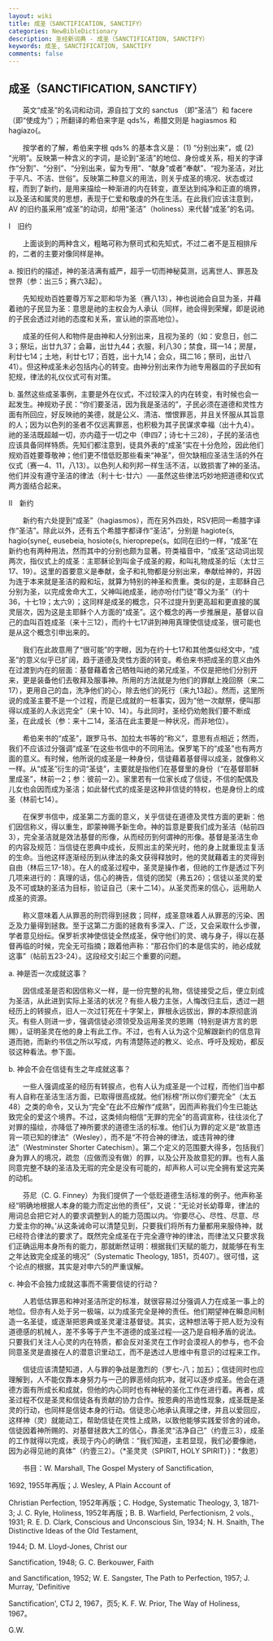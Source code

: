 ```yaml
---
layout: wiki
title: 成圣（SANCTIFICATION, SANCTIFY）
categories: NewBibleDictionary
description: 圣经新词典 - 成圣（SANCTIFICATION, SANCTIFY）
keywords: 成圣, SANCTIFICATION, SANCTIFY
comments: false
---
```


## 成圣（SANCTIFICATION, SANCTIFY）

　　英文“成圣”的名词和动词，源自拉丁文的 sanctus （即“圣洁”）和 facere（即“使成为”）；所翻译的希伯来字是 qds%，希腊文则是 hagiasmos 和 hagiazo{。

　　按学者的了解，希伯来字根 qds% 的基本含义是： (1) “分别出来”，或 (2) “光明”。反映第一种含义的字词，是论到“圣洁”的地位、身份或关系，相关的字译作“分割”、“分别”、“分别出来，留为专用”、“献身”或者“奉献”、“视为圣洁，对比于平凡、不洁、世俗”。反映第二种意义的用法，则关乎成圣的境况、状态或过程，而到了新约，是用来描绘一种渐进的内在转变，直至达到纯净和正直的境界，以及圣洁和属灵的思想，表现于仁爱和敬虔的外在生活。在此我们应该注意到，AV 的旧约虽采用“成圣”的动词，却用“圣洁”（holiness）来代替“成圣”的名词。

Ⅰ　旧约

　　上面谈到的两种含义，粗略可称为祭司式和先知式，不过二者不是互相排斥的，二者的主要对像同样是神。

a. 按旧约的描述，神的圣洁满有威严，超乎一切而神秘莫测，远离世人、罪恶及世界（参：出三5；赛六3起）。

　　先知规劝百姓要尊万军之耶和华为圣（赛八13），神也说祂会自显为圣，并藉着祂的子民显为圣：意思是祂的主权会为人承认（同样，祂会得到荣耀，即是说祂的子民会透过对祂的态度和关系，宣认祂的崇高地位）。

　　成圣的任何人和物件是由神和人分别出来，且视为圣的（如：安息日，创二3；祭坛，出廿九37；会幕，出廿九44；衣服，利八30；禁食，珥一14；房屋，利廿七14；土地，利廿七17；百姓，出十九14；会众，珥二16；祭司，出廿八41）。但这种成圣未必包括内心的转变。由神分别出来作为祂专用器皿的子民如有犯规，律法的礼仪仪式可有对策。

b. 虽然这些成圣事例，主要是外在仪式，不过较深入的内在转变，有时候也会一起发生。神规劝子民：“你们要圣洁，因为我是圣洁的”，子民必须在道德和灵性方面有所回应，好反映祂的美德，就是公义、清洁、憎恨罪恶，并且关怀服从其旨意的人；因为以色列的圣者不仅远离罪恶，也积极为其子民谋求幸福（出十九4）。祂的圣洁既超越一切，亦内蕴于一切之中（申四7；诗七十三28），子民的圣洁也应该具备同样特质。先知们都注意到，徒具外表的“成圣”实在十分危险，因此他们规劝百姓要尊敬神；他们更不惜低贬那些看来“神圣”，但欠缺相应圣洁生活的外在仪式（赛一4、11，八13）。以色列人和列邦一样生活不洁，以致损害了神的圣洁。他们并没有遵守圣洁的律法（利十七-廿六）──虽然这些律法巧妙地把道德和仪式两方面结合起来。

Ⅱ　新约

　　新约有六处提到“成圣”（hagiasmos），而在另外四处，RSV把同一希腊字译作“圣洁”。除此以外，还有五个希腊字都译作“圣洁”，分别是 hagiote{s, hagio{syne{, eusebeia, hosiote{s, hieroprepe{s。如同在旧约一样，“成圣”在新约也有两种用法，然而其中的分别也颇为显著。符类福音中，“成圣”这动词出现两次，指仪式上的成圣：主耶稣论到叫金子成圣的殿，和叫礼物成圣的坛（太廿三17、19）。这里的首要意义是奉献，金子和礼物都是分别出来，奉献给神的，并因为连于本来就是圣洁的殿和坛，就算为特别的神圣和贵重。类似的是，主耶稣自己分别为圣，以完成舍命大工，父神叫祂成圣，祂亦吩付门徒“尊父为圣”（约十36，十七19；太六9）；这同样是成圣的概念，只不过提升到更高超和更直接的属灵层次，因为这是主耶稣个人方面的“成圣”。这个概念的再一步推展是，基督以自己的血叫百姓成圣（来十三12），而约十七17讲到神用真理使信徒成圣，很可能也是从这个概念引申出来的。

　　我们在此故意用了“很可能”的字眼，因为在约十七17和其他类似经文中，“成圣”的意义似乎已扩阔，趋于道德及灵性方面的转变。希伯来书把成圣的意义由外在过渡到内在的层面：基督藉着舍己牺牲叫祂的弟兄成圣，不仅是把他们分别开来，更是装备他们去敬拜及服事神。所用的方法就是为他们的罪献上挽回祭（来二17），更用自己的血，洗净他们的心，除去他们的死行（来九13起）。然而，这里所说的成圣主要不是一个过程，而是已成就的一桩事实，因为“他一次献祭，便叫那得以成圣的人永远完全”（来十10、14）。与此同时，圣经仍劝勉我们要不断成圣，在此成长（参：来十二14，圣洁在此主要是一种状况，而非地位）。

　　希伯来书的“成圣”，跟罗马书、加拉太书等的“称义”，意思有点相近；然而，我们不应该过分强调“成圣”在这些书信中的不同用法。保罗笔下的“成圣”也有两方面的意义。有时候，他所说的成圣是一种身份，信徒藉着基督得以成圣，就像称义一样。从“成圣”衍生的词“圣徒”，主要就是指他们在基督里的身份（“在基督耶稣里成圣”，林前一2；参：彼前一2）。家里若有一位家长成了信徒，不信的配偶及儿女也会因而成为圣洁；如此替代式的成圣是这种非信徒的特权，也是身份上的成圣（林前七14）。

　　在保罗书信中，成圣第二方面的意义，关乎信徒在道德及灵性方面的更新：他们因信称义，得以重生，即蒙神赐予新生命。神的旨意是要我们成为圣洁（帖前四3），完全圣洁就是效法基督的形像，从而经历到何谓神的形像。基督是圣洁生命的内容及规范：当信徒在恩典中成长，反照出主的荣光时，他的身上就重现主复活的生命。当他这样逐渐经历到从律法的条文获得释放时，他的灵就藉着主的灵得到自由（林后三17-18）。在人的成圣过程中，圣灵是操作者，但祂的工作是透过下列几项来进行的：真理的话，信心的祷告，信徒的团契（弗五26）；信徒以圣灵的爱及不可或缺的圣洁为目标，验证自己（来十二14）。从圣灵而来的信心，运用助人成圣的资源。

　　称义意味着人从罪恶的刑罚得到拯救；同样，成圣意味着人从罪恶的污染、困乏及力量得到拯救。至于这第二方面的拯救有多深入、广泛，又会采取什么步骤，学者意见纷纭。保罗祈求神使信徒全然成圣，保守他们的灵、魂与身子，得以在基督再临的时候，完全无可指摘；跟着他声称：“那召你们的本是信实的，祂必成就这事”（帖前五23-24）。这段经文引起三个重要的问题。

a. 神是否一次成就这事？

　　因信成圣是否和因信称义一样，是一份完整的礼物，信徒接受之后，便立刻成为圣洁，从此进到实际上圣洁的状况？有些人极力主张，人悔改归主后，透过一趟经历上的转捩点，旧人一次过钉死在十字架上，罪根永远拔出，罪的本原彻底消灭。有些人则进一步，强调信徒必须领受及运用圣灵的恩赐（特别是讲方言的恩赐），证明圣灵在他的身上有此工作。不过，也有人认为这个见解跟新约的信息背道而驰，而新约书信之所以写成，内有清楚陈述的教义、论点、呼吁及规劝，都反驳这种看法。参下面。

b. 神会不会在信徒有生之年成就这事？

　　一些人强调成圣的经历有转捩点，也有人认为成圣是一个过程，而他们当中都有人自称在圣洁生活方面，已取得很高成就。他们标榜“所以你们要完全”（太五48）之类的命令，又认为“完全”在此不应解作“成熟”，因而声称我们今生已能达致完全的爱这个境界。不过，这类倾向相信“无罪的完全”的高调宣称，往往淡化了对罪的描绘，亦降低了神所要求的道德生活的标准。他们认为罪的定义是“故意违背一项已知的律法”（Wesley），而不是“不符合神的律法，或违背神的律法”（Westminster Shorter Catechism）。第二个定义的范围要大得多，包括我们身为罪人的境况，疏忽（应做而没有做）的罪，以及公开及故意犯的罪。也有人虽同意完整不缺的圣洁及无瑕的完全是没有可能的，却声称人可以完全拥有爱这完美的动机。

　　芬尼（C. G. Finney）为我们提供了一个低贬道德生活标准的例子。他声称圣经“明确地根据人本身的能力而定出他的责任”，又说：“无论对长幼尊卑，律法的用词总会把它对人的要求调整到人的能力范围以内。‘你要尽心、尽性、尽意、尽力爱主你的神。’从这条诫命可以清楚见到，只要我们将所有力量都用来服侍神，就已经符合律法的要求了。既然完全成圣在于完全遵守神的律法，而律法又只要求我们正确运用本身所有的能力，那就断然证明：根据我们天赋的能力，就能够在有生之年达致完全成圣的境况”（Systematic Theology, 1851，页407）。很可惜，这个论点的根据，其实是对申六5的严重误解。

c. 神会不会独力成就这事而不需要信徒的行动？

　　人若低估罪恶和神对圣洁所定的标准，就很容易过分强调人力在成圣一事上的地位。但亦有人处于另一极端，以为成圣完全是神的责任。他们期望神在瞬息间制造一名圣徒，或逐渐把恩典或圣灵灌注基督徒。其实，这种想法等于把人贬为没有道德感的机械人，差不多等于产生不道德的成圣过程──这乃是自相矛盾的说法。只要我们关注人心灵的内在特质，都会反对圣灵在工作时会漠视人的参与，也不会同意圣灵是直接在人的潜意识里动工，而不是透过人思维中有意识的过程来工作。

　　信徒应该清楚知道，人与罪的争战是激烈的（罗七-八；加五）；信徒同时也应理解到，人不能仅靠本身努力与一己的罪恶倾向抗冲，就可以逐步成圣。他会在道德方面有所成长和成就，但他的内心同时也有神秘的圣化工作在进行着。再者，成圣过程不仅是圣灵和信徒各有贡献的协力合作。按恩典的吊诡性现象，成圣既是圣灵的行动，也同样是信徒本身的行动。信徒忠心地承认真理之律，并且以爱回应，这样神（灵）就能动工，帮助信徒在灵性上成熟，以致他能够实践爱邻舍的诫命。信徒因着神所赐的、对基督拯救大工的信心，靠圣灵“洁净自己”（约壹三3），成圣的工作就得以完成，表现于内心的确信：“我们知道，主若显现，我们必要像祂，因为必得见祂的真体”（约壹三2）。（*圣灵灵（SPIRIT, HOLY SPIRIT）}：*救恩）

　　书目：W. Marshall, The Gospel Mystery of Sanctification,

1692, 1955年再版；J. Wesley, A Plain Account of

Christian Perfection, 1952年再版；C. Hodge, Systematic Theology, 3, 1871-3; J. C. Ryle, Holiness, 1952年再版；B. B. Warfield, Perfectionism, 2 vols., 1931; R. E. D. Clark, Conscious and Unconscious Sin, 1934; N. H. Snaith, The Distinctive Ideas of the Old Testament,

1944; D. M. Lloyd-Jones, Christ our

Sanctification, 1948; G. C. Berkouwer, Faith

and Sanctification, 1952; W. E. Sangster, The Path to Perfection, 1957; J. Murray, 'Definitive

Sanctification', CTJ 2, 1967，页5; K. F. W. Prior, The Way of Holiness, 1967。

G.W.









